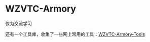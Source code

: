 # WZVTC-Armory
仅为交流学习

还有一个工具库，收集了一些网上常用的工具：[WZVTC-Armory-Tools](https://github.com/antlers12/WZVTC-Armory-Tools)


